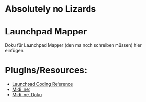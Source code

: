 # Absolutely no Lizards

# Launchpad Mapper

Doku für Launchpad Mapper (den ma noch schreiben müssen) hier einfügen.

# Plugins/Resources:

- [Launchpad Coding Reference](https://drzivil.github.io/absolutely-no-lizards/launchpad-programmers-reference.pdf)
- [Midi .net](https://code.google.com/archive/p/midi-dot-net/)
- [Midi .net Doku](https://drzivil.github.io/absolutely-no-lizards/)
